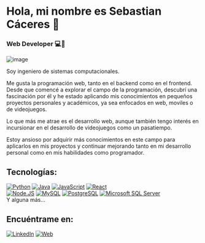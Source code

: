 # Hola, mi nombre es Sebastian Cáceres 👋

### Web Developer 💻📱
![image](https://github.com/cp-sebastian/cp-sebastian/assets/75715203/0327418a-07f2-4c27-aabc-d591a6f442b3)

Soy ingeniero de sistemas computacionales.

Me gusta la programación web, tanto en el backend como en el frontend. Desde que comencé a explorar el campo de la programación, descubrí una fascinación por él y he estado aplicando mis conocimientos en pequeños proyectos personales y académicos, ya sea enfocados en web, moviles o de videojuegos. 

Lo que más me atrae es el desarrollo web, aunque también tengo interés en incursionar en el desarrollo de videojuegos como un pasatiempo. 

Estoy ansioso por adquirir más conocimientos en este campo para aplicarlos en mis proyectos y continuar mejorando tanto en mi desarrollo personal como en mis habilidades como programador.

## Tecnologías:
[![Python](https://img.shields.io/badge/Python-yellow?style=for-the-badge&logo=python&logoColor=white&labelColor=101010)]()
[![Java](https://img.shields.io/badge/Java-007396?style=for-the-badge&logo=java&logoColor=white&labelColor=101010)]()
[![JavaScript](https://img.shields.io/badge/JavaScript-F7DF1E?style=for-the-badge&logo=javascript&logoColor=white&labelColor=101010)]()
[![React](https://img.shields.io/badge/React-61DAFB?style=for-the-badge&logo=react&logoColor=white&labelColor=101010)]()
</br>
[![Node.JS](https://img.shields.io/badge/Node.JS-339933?style=for-the-badge&logo=node.js&logoColor=white&labelColor=101010)]()
[![MySQL](https://img.shields.io/badge/MySQL-4479A1?style=for-the-badge&logo=mysql&logoColor=white&labelColor=101010)]()
[![PostgreSQL](https://img.shields.io/badge/PostgreSQL-4169E1?style=for-the-badge&logo=postgreSQL&logoColor=white&labelColor=101010)]()
[![Microsoft SQL Server](https://img.shields.io/badge/PostgreSQL-CC2927?style=for-the-badge&logo=microsoftsqlserver&logoColor=white&labelColor=101010)]()
</br>
Y alguna más...

## Encuéntrame en:

[![LinkedIn](https://img.shields.io/badge/LinkedIn-Sebastian_Caceres-0077B5?style=for-the-badge&logo=linkedin&logoColor=white&labelColor=101010)](https://www.linkedin.com/in/caceres-sebastian)
[![Web](https://img.shields.io/badge/Web-Sebastian_Caceres.com-14a1f0?style=for-the-badge&logo=dev.to&logoColor=white&labelColor=101010)]()
<!--
**cp-sebastian/cp-sebastian** is a ✨ _special_ ✨ repository because its `README.md` (this file) appears on your GitHub profile.

Here are some ideas to get you started:

- 🔭 I’m currently working on ...
- 🌱 I’m currently learning ...
- 👯 I’m looking to collaborate on ...
- 🤔 I’m looking for help with ...
- 💬 Ask me about ...
- 📫 How to reach me: ...
- 😄 Pronouns: ...
- ⚡ Fun fact: ...
-->
